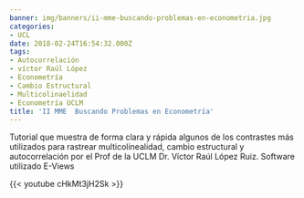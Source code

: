 ```yaml
---
banner: img/banners/ii-mme-buscando-problemas-en-econometria.jpg
categories:
- UCL
date: 2018-02-24T16:54:32.000Z
tags:
- Autocorrelación
- víctor Raúl López
- Econometría
- Cambio Estructural
- Multicolinaelidad
- Econometría UCLM
title: 'II MME  Buscando Problemas en Econometría'
---
```


Tutorial que muestra de forma clara y rápida algunos de los contrastes más utilizados para rastrear multicolinealidad, cambio estructural y autocorrelación por el Prof de la UCLM Dr. Víctor Raúl López Ruiz. Software utilizado E-Views

{{< youtube cHkMt3jH2Sk >}}
